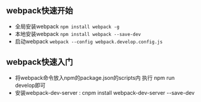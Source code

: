 ## webpack快速开始
* 全局安装webpack `npm install webpack -g`
* 本地安装webpack `npm install webpack --save-dev`
* 启动webpack `webpack --config webpack.develop.config.js`
## webpack快速入门
+ 将webpack命令放入npm的package.json的scripts内 执行 npm run develop即可
+ 安装webpack-dev-server : cnpm install webpack-dev-server --save-dev
